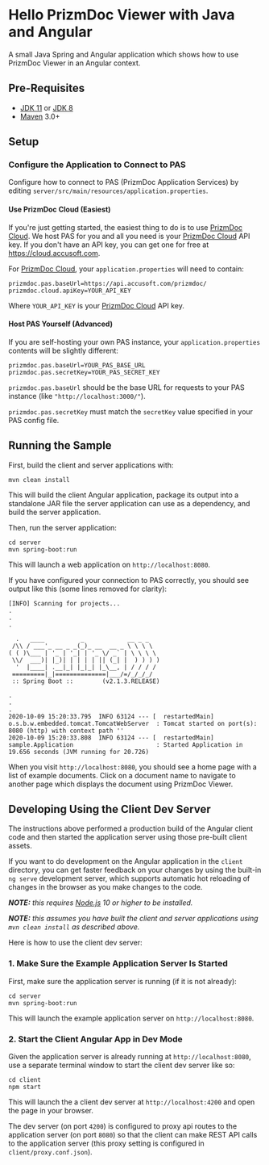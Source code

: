 # Hello PrizmDoc Viewer with Java and Angular

A small Java Spring and Angular application which shows how to use PrizmDoc Viewer in an Angular context.

## Pre-Requisites

- [JDK 11] or [JDK 8]
- [Maven] 3.0+

## Setup

### Configure the Application to Connect to PAS

Configure how to connect to PAS (PrizmDoc Application Services) by editing `server/src/main/resources/application.properties`.

#### Use PrizmDoc Cloud (Easiest)

If you're just getting started, the easiest thing to do is to use [PrizmDoc Cloud]. We host PAS for you and all you need is your [PrizmDoc Cloud](https://cloud.accusoft.com) API key. If you don't have an API key, you can get one for free at https://cloud.accusoft.com.

For [PrizmDoc Cloud], your `application.properties` will need to contain:

```properties
prizmdoc.pas.baseUrl=https://api.accusoft.com/prizmdoc/
prizmdoc.cloud.apiKey=YOUR_API_KEY
```

Where `YOUR_API_KEY` is your [PrizmDoc Cloud](https://cloud.accusoft.com) API key.

#### Host PAS Yourself (Advanced)

If you are self-hosting your own PAS instance, your `application.properties` contents will be slightly different:

```properties
prizmdoc.pas.baseUrl=YOUR_PAS_BASE_URL
prizmdoc.pas.secretKey=YOUR_PAS_SECRET_KEY
```

`prizmdoc.pas.baseUrl` should be the base URL for requests to your PAS instance (like `"http://localhost:3000/"`).

`prizmdoc.pas.secretKey` must match the `secretKey` value specified in your PAS config file.

## Running the Sample

First, build the client and server applications with:

```
mvn clean install
```

This will build the client Angular application, package its output into a
standalone JAR file the server application can use as a dependency, and build
the server application.

Then, run the server application:

```
cd server
mvn spring-boot:run
```

This will launch a web application on `http://localhost:8080`.

If you have configured your connection to PAS correctly, you should see output like this (some lines removed for clarity):

```
[INFO] Scanning for projects...
.
.
.

  .   ____          _            __ _ _
 /\\ / ___'_ __ _ _(_)_ __  __ _ \ \ \ \
( ( )\___ | '_ | '_| | '_ \/ _` | \ \ \ \
 \\/  ___)| |_)| | | | | || (_| |  ) ) ) )
  '  |____| .__|_| |_|_| |_\__, | / / / /
 =========|_|==============|___/=/_/_/_/
 :: Spring Boot ::        (v2.1.3.RELEASE)

.
.
.
2020-10-09 15:20:33.795  INFO 63124 --- [  restartedMain] o.s.b.w.embedded.tomcat.TomcatWebServer  : Tomcat started on port(s): 8080 (http) with context path ''
2020-10-09 15:20:33.808  INFO 63124 --- [  restartedMain] sample.Application                       : Started Application in 19.656 seconds (JVM running for 20.726)
```

When you visit `http://localhost:8080`, you should see a home page with a list of example documents. Click on a document name to navigate to another page which displays the document using PrizmDoc Viewer.

## Developing Using the Client Dev Server

The instructions above performed a production build of the Angular client code and then started the application server using those pre-built client assets.

If you want to do development on the Angular application in the `client` directory, you can get faster feedback on your changes by using the built-in `ng serve` development server, which supports automatic hot reloading of changes in the browser as you make changes to the code.

_**NOTE:** this requires [Node.js](https://nodejs.org) 10 or higher to be installed._

_**NOTE:** this assumes you have built the client and server applications using `mvn clean install` as described above._

Here is how to use the client dev server:

### 1. Make Sure the Example Application Server Is Started

First, make sure the application server is running (if it is not already):

```
cd server
mvn spring-boot:run
```

This will launch the example application server on `http://localhost:8080`.

### 2. Start the Client Angular App in Dev Mode

Given the application server is already running at `http://localhost:8080`, use a separate terminal window to start the client dev server like so:

```
cd client
npm start
```

This will launch the a client dev server at `http://localhost:4200` and open the page in your browser.

The dev server (on port `4200`) is configured to proxy api routes to the application server (on port `8080`) so that the client can make REST API calls to the application server (this proxy setting is configured in `client/proxy.conf.json`).


[JDK 11]: https://adoptopenjdk.net/releases.html?variant=openjdk11&jvmVariant=hotspot
[JDK 8]: https://adoptopenjdk.net/releases.html?variant=openjdk8&jvmVariant=hotspot
[Maven]: https://maven.apache.org/index.html
[PrizmDoc Cloud]: https://cloud.accusoft.com
